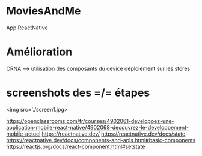 # MoviesAndMe
App ReactNative

# Amélioration
CRNA --> utilisation des composants du device
déploiement sur les stores

# screenshots des =/= étapes

<img src='./screen1.jpg>

https://openclassrooms.com/fr/courses/4902061-developpez-une-application-mobile-react-native/4902068-decouvrez-le-developpement-mobile-actuel
https://reactnative.dev/
https://reactnative.dev/docs/state
https://reactnative.dev/docs/components-and-apis.html#basic-components
https://reactjs.org/docs/react-component.html#setstate